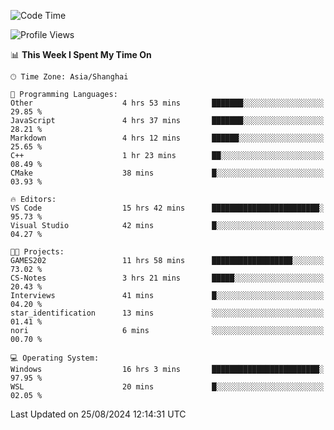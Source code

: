<!--START_SECTION:waka-->
![Code Time](http://img.shields.io/badge/Code%20Time-1%2C925%20hrs%204%20mins-blue)

![Profile Views](http://img.shields.io/badge/Profile%20Views-4-blue)

📊 **This Week I Spent My Time On** 

```text
🕑︎ Time Zone: Asia/Shanghai

💬 Programming Languages: 
Other                    4 hrs 53 mins       ███████░░░░░░░░░░░░░░░░░░   29.85 % 
JavaScript               4 hrs 37 mins       ███████░░░░░░░░░░░░░░░░░░   28.21 % 
Markdown                 4 hrs 12 mins       ██████░░░░░░░░░░░░░░░░░░░   25.65 % 
C++                      1 hr 23 mins        ██░░░░░░░░░░░░░░░░░░░░░░░   08.49 % 
CMake                    38 mins             █░░░░░░░░░░░░░░░░░░░░░░░░   03.93 % 

🔥 Editors: 
VS Code                  15 hrs 42 mins      ████████████████████████░   95.73 % 
Visual Studio            42 mins             █░░░░░░░░░░░░░░░░░░░░░░░░   04.27 % 

🐱‍💻 Projects: 
GAMES202                 11 hrs 58 mins      ██████████████████░░░░░░░   73.02 % 
CS-Notes                 3 hrs 21 mins       █████░░░░░░░░░░░░░░░░░░░░   20.43 % 
Interviews               41 mins             █░░░░░░░░░░░░░░░░░░░░░░░░   04.20 % 
star_identification      13 mins             ░░░░░░░░░░░░░░░░░░░░░░░░░   01.41 % 
nori                     6 mins              ░░░░░░░░░░░░░░░░░░░░░░░░░   00.70 % 

💻 Operating System: 
Windows                  16 hrs 3 mins       ████████████████████████░   97.95 % 
WSL                      20 mins             █░░░░░░░░░░░░░░░░░░░░░░░░   02.05 % 
```


 Last Updated on 25/08/2024 12:14:31 UTC
<!--END_SECTION:waka-->